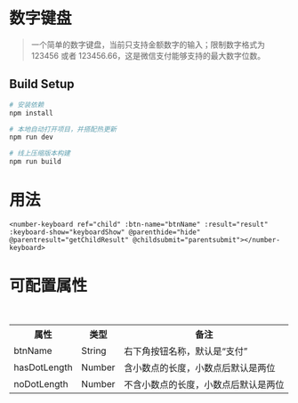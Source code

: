 # 数字键盘

> 一个简单的数字键盘，当前只支持金额数字的输入；限制数字格式为 123456 或者 123456.66，这是微信支付能够支持的最大数字位数。

## Build Setup

``` bash
# 安装依赖
npm install

# 本地自动打开项目，并搭配热更新
npm run dev

# 线上压缩版本构建
npm run build
```

# 用法

    <number-keyboard ref="child" :btn-name="btnName" :result="result" :keyboard-show="keyboardShow" @parenthide="hide" @parentresult="getChildResult" @childsubmit="parentsubmit"></number-keyboard>
    


# 可配置属性
<table>
    <tr>
        <th>属性</th>
        <th>类型</th>
        <th>备注</th>
    </tr>
    <tr>
        <td>btnName</td>
        <td>String</td>
        <td>右下角按钮名称，默认是“支付”</td>
    </tr>
    <tr>
        <td>hasDotLength</td>
        <td>Number</td>
        <td>含小数点的长度，小数点后默认是两位</td>
    </tr>
    <tr>
        <td>noDotLength</td>
        <td>Number</td>
        <td>不含小数点的长度，小数点后默认是两位</td>
    </tr>
</table>







